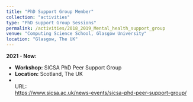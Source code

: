 ```yaml
---
title: "PhD Support Group Member"
collection: "activities"
type: "PhD support Group Sessions"
permalink: /activities/2018_2019_Mental_health_support_group
venue: "Computing Science School, Glasgow University"
location: "Glasgow, The UK"
---
```

<b>2021 - Now: </b>
* <b>Workshop:</b> SICSA PhD Peer Support Group
* <b>Location:</b> Scotland, The UK
* <br>URL:</br>https://www.sicsa.ac.uk/news-events/sicsa-phd-peer-support-group/

